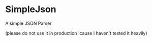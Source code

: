 # SimpleJson

A simple JSON Parser

(please do not use it in production 'cause I haven't tested it heavily)
